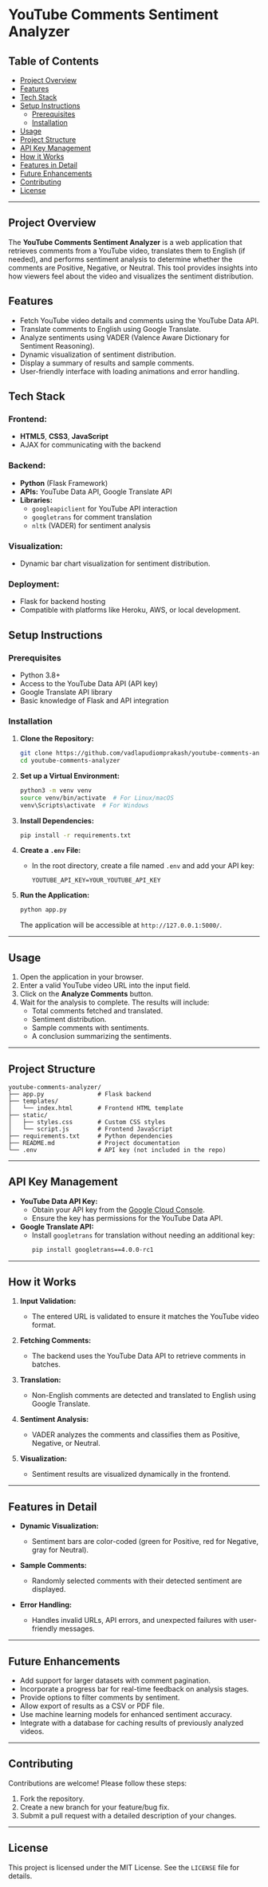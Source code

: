 # YouTube Comments Sentiment Analyzer

## Table of Contents
- [Project Overview](#project-overview)
- [Features](#features)
- [Tech Stack](#tech-stack)
- [Setup Instructions](#setup-instructions)
  - [Prerequisites](#prerequisites)
  - [Installation](#installation)
- [Usage](#usage)
- [Project Structure](#project-structure)
- [API Key Management](#api-key-management)
- [How it Works](#how-it-works)
- [Features in Detail](#features-in-detail)
- [Future Enhancements](#future-enhancements)
- [Contributing](#contributing)
- [License](#license)

---

## Project Overview
The **YouTube Comments Sentiment Analyzer** is a web application that retrieves comments from a YouTube video, translates them to English (if needed), and performs sentiment analysis to determine whether the comments are Positive, Negative, or Neutral. This tool provides insights into how viewers feel about the video and visualizes the sentiment distribution.

## Features
- Fetch YouTube video details and comments using the YouTube Data API.
- Translate comments to English using Google Translate.
- Analyze sentiments using VADER (Valence Aware Dictionary for Sentiment Reasoning).
- Dynamic visualization of sentiment distribution.
- Display a summary of results and sample comments.
- User-friendly interface with loading animations and error handling.

## Tech Stack
### Frontend:
- **HTML5**, **CSS3**, **JavaScript**
- AJAX for communicating with the backend

### Backend:
- **Python** (Flask Framework)
- **APIs:** YouTube Data API, Google Translate API
- **Libraries:**
  - `googleapiclient` for YouTube API interaction
  - `googletrans` for comment translation
  - `nltk` (VADER) for sentiment analysis

### Visualization:
- Dynamic bar chart visualization for sentiment distribution.

### Deployment:
- Flask for backend hosting
- Compatible with platforms like Heroku, AWS, or local development.

## Setup Instructions

### Prerequisites
- Python 3.8+
- Access to the YouTube Data API (API key)
- Google Translate API library
- Basic knowledge of Flask and API integration

### Installation
1. **Clone the Repository:**
    ```bash
    git clone https://github.com/vadlapudiomprakash/youtube-comments-analyzer.git
    cd youtube-comments-analyzer
    ```

2. **Set up a Virtual Environment:**
    ```bash
    python3 -m venv venv
    source venv/bin/activate  # For Linux/macOS
    venv\Scripts\activate  # For Windows
    ```

3. **Install Dependencies:**
    ```bash
    pip install -r requirements.txt
    ```

4. **Create a `.env` File:**
    - In the root directory, create a file named `.env` and add your API key:
      ```
      YOUTUBE_API_KEY=YOUR_YOUTUBE_API_KEY
      ```

5. **Run the Application:**
    ```bash
    python app.py
    ```
    The application will be accessible at `http://127.0.0.1:5000/`.

---

## Usage
1. Open the application in your browser.
2. Enter a valid YouTube video URL into the input field.
3. Click on the **Analyze Comments** button.
4. Wait for the analysis to complete. The results will include:
   - Total comments fetched and translated.
   - Sentiment distribution.
   - Sample comments with sentiments.
   - A conclusion summarizing the sentiments.

---

## Project Structure
```plaintext
youtube-comments-analyzer/
├── app.py               # Flask backend
├── templates/
│   └── index.html       # Frontend HTML template
├── static/
│   ├── styles.css       # Custom CSS styles
│   └── script.js        # Frontend JavaScript
├── requirements.txt     # Python dependencies
├── README.md            # Project documentation
└── .env                 # API key (not included in the repo)
```

---

## API Key Management
- **YouTube Data API Key:**
  - Obtain your API key from the [Google Cloud Console](https://console.cloud.google.com/).
  - Ensure the key has permissions for the YouTube Data API.
- **Google Translate API:**
  - Install `googletrans` for translation without needing an additional key:
    ```bash
    pip install googletrans==4.0.0-rc1
    ```

---

## How it Works
1. **Input Validation:**
   - The entered URL is validated to ensure it matches the YouTube video format.

2. **Fetching Comments:**
   - The backend uses the YouTube Data API to retrieve comments in batches.

3. **Translation:**
   - Non-English comments are detected and translated to English using Google Translate.

4. **Sentiment Analysis:**
   - VADER analyzes the comments and classifies them as Positive, Negative, or Neutral.

5. **Visualization:**
   - Sentiment results are visualized dynamically in the frontend.

---

## Features in Detail
- **Dynamic Visualization:**
  - Sentiment bars are color-coded (green for Positive, red for Negative, gray for Neutral).

- **Sample Comments:**
  - Randomly selected comments with their detected sentiment are displayed.

- **Error Handling:**
  - Handles invalid URLs, API errors, and unexpected failures with user-friendly messages.

---

## Future Enhancements
- Add support for larger datasets with comment pagination.
- Incorporate a progress bar for real-time feedback on analysis stages.
- Provide options to filter comments by sentiment.
- Allow export of results as a CSV or PDF file.
- Use machine learning models for enhanced sentiment accuracy.
- Integrate with a database for caching results of previously analyzed videos.

---

## Contributing
Contributions are welcome! Please follow these steps:
1. Fork the repository.
2. Create a new branch for your feature/bug fix.
3. Submit a pull request with a detailed description of your changes.

---

## License
This project is licensed under the MIT License. See the `LICENSE` file for details.

